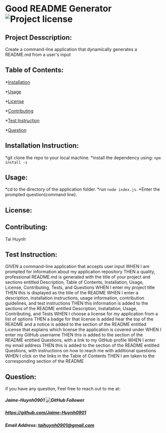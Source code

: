 


# Good README Generator                                              ![Project license](https://img.shields.io/badge/license--brightgreen)                                                       

## Project Desscription:

Create a command-line application that dynamically generates a README.md from a user's input

## Table of Contents:

*[Installation](#Installation%20Instruction)

*[Usage](#Usage)

*[License](#License)

*[Contributing](#Contributing)

*[Test Instruction](#Test%20Instruction)

*[Question](#Question)


## Installation Instruction:

*git clone the repo to your local machine. *install the dependency using: `npm install -s`

## Usage:

*cd to the directory of the application folder. *run `node index.js`. *Enter the prompted question(command line).

## License:



## Contributing:

Tai Huynh

## Test Instruction:

GIVEN a command-line application that accepts user input
WHEN I am prompted for information about my application repository
THEN a quality, professional README.md is generated with the title of your project and sections entitled Description, Table of Contents, Installation, Usage, License, Contributing, Tests, and Questions
WHEN I enter my project title
THEN this is displayed as the title of the README
WHEN I enter a description, installation instructions, usage information, contribution guidelines, and test instructions
THEN this information is added to the sections of the README entitled Description, Installation, Usage, Contributing, and Tests
WHEN I choose a license for my application from a list of options
THEN a badge for that license is added hear the top of the README and a notice is added to the section of the README entitled License that explains which license the application is covered under
WHEN I enter my GitHub username
THEN this is added to the section of the README entitled Questions, with a link to my GitHub profile
WHEN I enter my email address
THEN this is added to the section of the README entitled Questions, with instructions on how to reach me with additional questions
WHEN I click on the links in the Table of Contents
THEN I am taken to the corresponding section of the README

## Question:

if you have any question, Feel free to reach out to me at:

##### Jaime-Huynh0901  ![GitHub Follower](https://img.shields.io/github/followers/Jaime-Huynh0901?label=Follower&style=social)
##### https://github.com/Jaime-Huynh0901
##### Email Address: taihuynh0901@gmail.com
